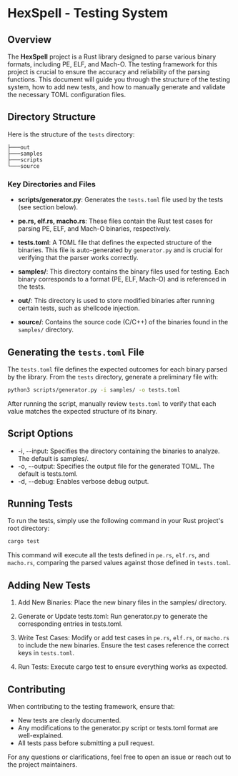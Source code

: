 # HexSpell - Testing System

## Overview

The **HexSpell** project is a Rust library designed to parse various binary formats, including PE, ELF, and Mach-O. The testing framework for this project is crucial to ensure the accuracy and reliability of the parsing functions. This document will guide you through the structure of the testing system, how to add new tests, and how to manually generate and validate the necessary TOML configuration files.

## Directory Structure

Here is the structure of the `tests` directory:

```
├───out
├───samples
├───scripts
└───source
```



### Key Directories and Files

- **scripts/generator.py**: Generates the `tests.toml` file used by the tests (see section below).

- **pe.rs, elf.rs, macho.rs**: These files contain the Rust test cases for parsing PE, ELF, and Mach-O binaries, respectively.

- **tests.toml**: A TOML file that defines the expected structure of the binaries. This file is auto-generated by `generator.py` and is crucial for verifying that the parser works correctly.

- **samples/**: This directory contains the binary files used for testing. Each binary corresponds to a format (PE, ELF, Mach-O) and is referenced in the tests.

- **out/**: This directory is used to store modified binaries after running certain tests, such as shellcode injection.

- **source/**: Contains the source code (C/C++) of the binaries found in the `samples/` directory.

## Generating the `tests.toml` File

The `tests.toml` file defines the expected outcomes for each binary parsed by the library. From the `tests` directory, generate a preliminary file with:

```sh
python3 scripts/generator.py -i samples/ -o tests.toml
```

After running the script, manually review `tests.toml` to verify that each value matches the expected structure of its binary.
## Script Options
* -i, --input: Specifies the directory containing the binaries to analyze. The default is samples/.
* -o, --output: Specifies the output file for the generated TOML. The default is tests.toml.
* -d, --debug: Enables verbose debug output.

## Running Tests
To run the tests, simply use the following command in your Rust project's root directory:
```sh
cargo test
```

This command will execute all the tests defined in `pe.rs`, `elf.rs`, and `macho.rs`, comparing the parsed values against those defined in `tests.toml`.

## Adding New Tests
1. Add New Binaries: Place the new binary files in the samples/ directory.

2. Generate or Update tests.toml: Run generator.py to generate the corresponding entries in tests.toml.

3. Write Test Cases: Modify or add test cases in `pe.rs`, `elf.rs`, or `macho.rs` to include the new binaries. Ensure the test cases reference the correct keys in `tests.toml`.

4. Run Tests: Execute cargo test to ensure everything works as expected.

## Contributing
When contributing to the testing framework, ensure that:

- New tests are clearly documented.
- Any modifications to the generator.py script or tests.toml format are well-explained.
- All tests pass before submitting a pull request.

For any questions or clarifications, feel free to open an issue or reach out to the project maintainers.
